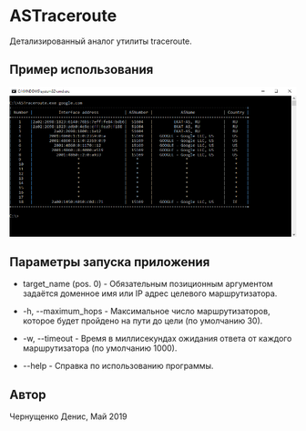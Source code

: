 # ASTraceroute
Детализированный аналог утилиты traceroute.
## Пример использования
![Example](UsageExample.png)
## Параметры запуска приложения
* target_name (pos. 0)      - Обязательным позиционным аргументом задаётся доменное имя или IP адрес целевого маршрутизатора.

* -h, --maximum_hops    	- Максимальное число маршрутизаторов, которое будет пройдено на пути до цели (по умолчанию 30).

* -w, --timeout		        - Время в миллисекундах ожидания ответа от каждого маршрутизатора (по умолчанию 1000).
							
* --help                    - Справка по использованию программы.
## Автор
Чернущенко Денис, Май 2019
